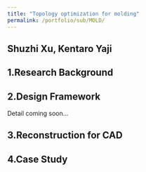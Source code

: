 ```yaml
---
title: "Topology optimization for molding"
permalink: /portfolio/sub/MOLD/
---
```

Shuzhi Xu, Kentaro Yaji
---

## 1.Research Background

## 2.Design Framework
Detail coming soon...

## 3.Reconstruction for CAD

## 4.Case Study